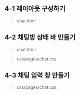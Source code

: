 ## 4-1 레이아웃 구성하기

> chat.html

## 4-2 채팅방 상태 바 만들기

> chat.html

> css/pages/chat.css

## 4-3 채팅 입력 창 만들기

> css/pages/chat.css
